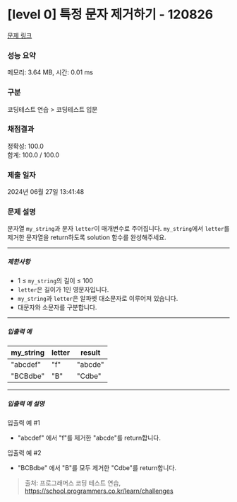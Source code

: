 # [level 0] 특정 문자 제거하기 - 120826 

[문제 링크](https://school.programmers.co.kr/learn/courses/30/lessons/120826?language=cpp) 

### 성능 요약

메모리: 3.64 MB, 시간: 0.01 ms

### 구분

코딩테스트 연습 > 코딩테스트 입문

### 채점결과

정확성: 100.0<br/>합계: 100.0 / 100.0

### 제출 일자

2024년 06월 27일 13:41:48

### 문제 설명

<p style="user-select: auto !important;">문자열 <code style="user-select: auto !important;">my_string</code>과 문자 <code style="user-select: auto !important;">letter</code>이 매개변수로 주어집니다. <code style="user-select: auto !important;">my_string</code>에서 <code style="user-select: auto !important;">letter</code>를 제거한 문자열을 return하도록 solution 함수를 완성해주세요.</p>

<hr style="user-select: auto !important;">

<h5 style="user-select: auto !important;">제한사항</h5>

<ul style="user-select: auto !important;">
<li style="user-select: auto !important;">1 ≤ <code style="user-select: auto !important;">my_string</code>의 길이 ≤ 100</li>
<li style="user-select: auto !important;"><code style="user-select: auto !important;">letter</code>은 길이가 1인 영문자입니다.</li>
<li style="user-select: auto !important;"><code style="user-select: auto !important;">my_string</code>과 <code style="user-select: auto !important;">letter</code>은 알파벳 대소문자로 이루어져 있습니다.</li>
<li style="user-select: auto !important;">대문자와 소문자를 구분합니다.</li>
</ul>

<hr style="user-select: auto !important;">

<h5 style="user-select: auto !important;">입출력 예</h5>
<table class="table" style="user-select: auto !important;">
        <thead style="user-select: auto !important;"><tr style="user-select: auto !important;">
<th style="user-select: auto !important;">my_string</th>
<th style="user-select: auto !important;">letter</th>
<th style="user-select: auto !important;">result</th>
</tr>
</thead>
        <tbody style="user-select: auto !important;"><tr style="user-select: auto !important;">
<td style="user-select: auto !important;">"abcdef"</td>
<td style="user-select: auto !important;">"f"</td>
<td style="user-select: auto !important;">"abcde"</td>
</tr>
<tr style="user-select: auto !important;">
<td style="user-select: auto !important;">"BCBdbe"</td>
<td style="user-select: auto !important;">"B"</td>
<td style="user-select: auto !important;">"Cdbe"</td>
</tr>
</tbody>
      </table>
<hr style="user-select: auto !important;">

<h5 style="user-select: auto !important;">입출력 예 설명</h5>

<p style="user-select: auto !important;">입출력 예 #1</p>

<ul style="user-select: auto !important;">
<li style="user-select: auto !important;">"abcdef" 에서 "f"를 제거한 "abcde"를 return합니다.</li>
</ul>

<p style="user-select: auto !important;">입출력 예 #2</p>

<ul style="user-select: auto !important;">
<li style="user-select: auto !important;">"BCBdbe" 에서 "B"를 모두 제거한 "Cdbe"를 return합니다.</li>
</ul>


> 출처: 프로그래머스 코딩 테스트 연습, https://school.programmers.co.kr/learn/challenges